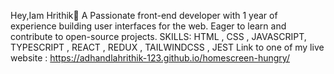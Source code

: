 Hey,Iam Hrithik👋
A Passionate front-end developer with 1 year of experience building user interfaces for the web.
Eager to learn and contribute to open-source projects.
SKILLS: HTML , CSS , JAVASCRIPT, TYPESCRIPT , REACT , REDUX , TAILWINDCSS , JEST 
Link to one of my live website : https://adhandlahrithik-123.github.io/homescreen-hungry/
